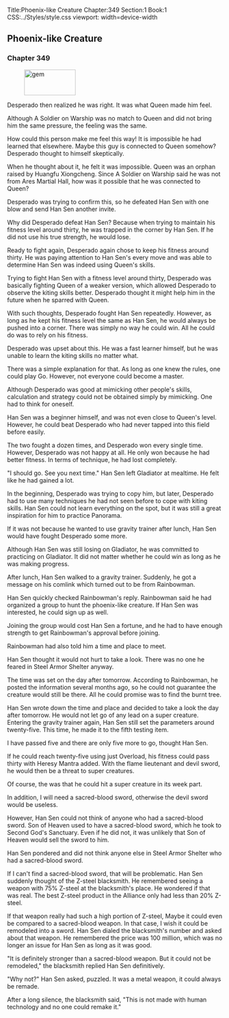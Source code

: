 Title:Phoenix-like Creature 
Chapter:349 
Section:1 
Book:1 
CSS:../Styles/style.css 
viewport: width=device-width
  
## Phoenix-like Creature
### Chapter 349 
<figure>
	<img src="../Images/gem.gif" alt="gem" id="gem" width="120" height="60" />
</figure>
  

  
  Desperado then realized he was right. It was what Queen made him feel.

Although A Soldier on Warship was no match to Queen and did not bring him the same pressure, the feeling was the same.

How could this person make me feel this way! It is impossible he had learned that elsewhere. Maybe this guy is connected to Queen somehow? Desperado thought to himself skeptically.

When he thought about it, he felt it was impossible. Queen was an orphan raised by Huangfu Xiongcheng. Since A Soldier on Warship said he was not from Ares Martial Hall, how was it possible that he was connected to Queen?

Desperado was trying to confirm this, so he defeated Han Sen with one blow and send Han Sen another invite.

Why did Desperado defeat Han Sen? Because when trying to maintain his fitness level around thirty, he was trapped in the corner by Han Sen. If he did not use his true strength, he would lose.

Ready to fight again, Desperado again chose to keep his fitness around thirty. He was paying attention to Han Sen's every move and was able to determine Han Sen was indeed using Queen's skills.

Trying to fight Han Sen with a fitness level around thirty, Desperado was basically fighting Queen of a weaker version, which allowed Desperado to observe the kiting skills better. Desperado thought it might help him in the future when he sparred with Queen.

With such thoughts, Desperado fought Han Sen repeatedly. However, as long as he kept his fitness level the same as Han Sen, he would always be pushed into a corner. There was simply no way he could win. All he could do was to rely on his fitness.

Desperado was upset about this. He was a fast learner himself, but he was unable to learn the kiting skills no matter what.

There was a simple explanation for that. As long as one knew the rules, one could play Go. However, not everyone could become a master.

Although Desperado was good at mimicking other people's skills, calculation and strategy could not be obtained simply by mimicking. One had to think for oneself.

Han Sen was a beginner himself, and was not even close to Queen's level. However, he could beat Desperado who had never tapped into this field before easily.

The two fought a dozen times, and Desperado won every single time. However, Desperado was not happy at all. He only won because he had better fitness. In terms of technique, he had lost completely.

"I should go. See you next time." Han Sen left Gladiator at mealtime. He felt like he had gained a lot.

In the beginning, Desperado was trying to copy him, but later, Desperado had to use many techniques he had not seen before to cope with kiting skills. Han Sen could not learn everything on the spot, but it was still a great inspiration for him to practice Panorama.

If it was not because he wanted to use gravity trainer after lunch, Han Sen would have fought Desperado some more.

Although Han Sen was still losing on Gladiator, he was committed to practicing on Gladiator. It did not matter whether he could win as long as he was making progress.

After lunch, Han Sen walked to a gravity trainer. Suddenly, he got a message on his comlink which turned out to be from Rainbowman.

Han Sen quickly checked Rainbowman's reply. Rainbowman said he had organized a group to hunt the phoenix-like creature. If Han Sen was interested, he could sign up as well.

Joining the group would cost Han Sen a fortune, and he had to have enough strength to get Rainbowman's approval before joining.

Rainbowman had also told him a time and place to meet.

Han Sen thought it would not hurt to take a look. There was no one he feared in Steel Armor Shelter anyway.

The time was set on the day after tomorrow. According to Rainbowman, he posted the information several months ago, so he could not guarantee the creature would still be there. All he could promise was to find the burnt tree.

Han Sen wrote down the time and place and decided to take a look the day after tomorrow. He would not let go of any lead on a super creature. Entering the gravity trainer again, Han Sen still set the parameters around twenty-five. This time, he made it to the fifth testing item.

I have passed five and there are only five more to go, thought Han Sen.

If he could reach twenty-five using just Overload, his fitness could pass thirty with Heresy Mantra added. With the flame lieutenant and devil sword, he would then be a threat to super creatures.

Of course, the was that he could hit a super creature in its week part.

In addition, I will need a sacred-blood sword, otherwise the devil sword would be useless.

However, Han Sen could not think of anyone who had a sacred-blood sword. Son of Heaven used to have a sacred-blood sword, which he took to Second God's Sanctuary. Even if he did not, it was unlikely that Son of Heaven would sell the sword to him.

Han Sen pondered and did not think anyone else in Steel Armor Shelter who had a sacred-blood sword.

If I can't find a sacred-blood sword, that will be problematic. Han Sen suddenly thought of the Z-steel blacksmith. He remembered seeing a weapon with 75% Z-steel at the blacksmith's place. He wondered if that was real. The best Z-steel product in the Alliance only had less than 20% Z-steel.

If that weapon really had such a high portion of Z-steel, Maybe it could even be compared to a sacred-blood weapon. In that case, I wish it could be remodeled into a sword. Han Sen dialed the blacksmith's number and asked about that weapon. He remembered the price was 100 million, which was no longer an issue for Han Sen as long as it was good.

"It is definitely stronger than a sacred-blood weapon. But it could not be remodeled," the blacksmith replied Han Sen definitively.

"Why not?" Han Sen asked, puzzled. It was a metal weapon, it could always be remade.

After a long silence, the blacksmith said, "This is not made with human technology and no one could remake it."
